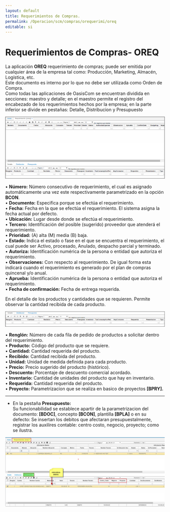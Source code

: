 ```yaml
---
layout: default
title: Requerimientos de Compras.
permalink: /Operacion/scm/compras/orequerimi/oreq
editable: si
---
```


# Requerimientos de Compras- OREQ

La aplicación **OREQ** requerimiento de compras; puede ser emitida por cualquier área de la empresa tal como: Producción, Marketing, Almacén, Logística, etc.  
Este documento es interno por lo que no debe ser utilizada como Orden de Compra.  
Como todas las aplicaciones de OasisCom se encuentran dividida en secciones: maestro y detalle; en el maestro permite el registro del encabezado de los requerimientos hechos por la empresa; en la parte inferior se divide en pestañas: Detalle, Distribucion y Presupuesto

![](oreq.png)

•	**Número:** Número consecutivo de requerimiento, el cual es asignado automáticamente una vez este respectivamente parametrizado en la opción **BCON**.  
•	**Documento:** Especifica porque se efectúa el requerimiento.  
•	**Fecha:** Fecha en la que se efectúa el requerimiento. El sistema asigna la fecha actual por defecto.  
•	**Ubicación:** Lugar desde donde se efectúa el requerimiento.  
•	**Tercero:** Identificación del posible (sugerido) proveedor que atenderá el requerimiento.  
•	**Prioridad:** (A) alta (M) media (B) baja.  
•	**Estado:** 	Indica el estado o fase en el que se encuentra el requerimiento, el cual puede ser Activo, procesado, Anulado, despacho parcial y terminado.  
•	**Autoriza:** Identificación numérica de la persona o entidad que autoriza el requerimiento.  
•	**Observaciones:** Con respecto al requerimiento. De igual forma esta indicará cuando el requerimiento es generado por el plan de compras quincenal y/o anual.  
•	**Aprueba:** Identificación numérica de la persona o entidad que autoriza el requerimiento.  
•	**Fecha de confirmación:** Fecha de entrega requerida.  

En el detalle de los productos y cantidades que se requieren. Permite observar la cantidad recibida de cada producto.

![](oreq2.png)

•	**Renglón:** Número de cada fila de pedido de productos a solicitar dentro del requerimiento.  
•	**Producto:** Código del producto que se requiere.  
•	**Cantidad:** Cantidad requerida del producto.  
•	**Recibido:** Cantidad recibida del producto.  
•	**Unidad:**	Unidad de medida definida para cada producto.  
•	**Precio:** Precio sugerido del producto (histórico).  
•	**Descuento:** Porcentaje de descuento comercial acordado.  
•	**Inventario:** Cantidad de unidades del producto que hay en inventario.  
•	**Requerida:** Cantidad requerida del producto.  
•	**Proyecto:** Parametrizacion que se realiza en basico de proyectos **[BPRY].**   

******
* En la pestaña **Presupuesto:**  
 Su funcionabilidad se establece apartir de la parametrizacion del documento: **[BDOC]**, concepto **[BCON]**, plantilla **[BPLA]** o en su defecto: 
 Se insertan los debitos que afectaran presupuestalmente, registrar los auxilires contable: centro costo, negocio, proyecto; como se ilustra.  

![](oreq3.png)





